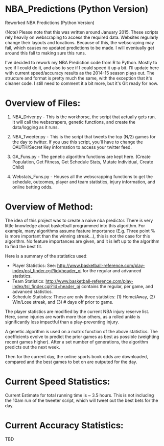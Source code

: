 NBA_Predictions (Python Version)
==================

Reworked NBA Predictions (Python Version)

(Note) Please note that this was written around January 2015. These scripts rely heavily on webscraping to access the required data.  Websites regularly change their layouts and locations. Because of this, the webscraping may fail, which causes no updated predictions to be made.  I will eventually get around this fall to making sure this runs.

I've decided to rework my NBA Prediction code from R to Python.  Mostly to see if I could do it, and also to see if I could speed it up a bit.  I'll update here with current speed/accuracy results as the 2014-15 season plays out. The structure and format is pretty much the same, with the exception that it's cleaner code.  I still need to comment it a bit more, but it's Git ready for now.

Overview of Files:
==================

1) NBA_Driver.py - This is the workhorse, the script that actually gets run.  It will call the webscrapers, genetic functions, and create the data/logging as it runs.

2) NBA_Tweeter.py - This is the script that tweets the top (N/2) games for the day to twitter.  If you use this script, you'll have to change the OAUTH/Secret Key information to access your twitter feed.

3) GA_Funs.py - The genetic algorithm functions are kept here. (Create Population, Get Fitness, Get Schedule Stats, Mutate Individual, Create Child)

4) Webstats_Funs.py - Houses all the webscrapping functions to get the schedule, outcomes, player and team statistics, injury information, and online betting odds.

Overview of Method:
===================
The idea of this project was to create a naive nba predictor.  There is very little knowledge about basketball programmed into this algorithm.  For example, many algorithms assume feature importance (E.g. Three point % is more important than the winning streak...), this is not the case for this algorithm.  No feature importances are given, and it is left up to the algorithm to find the best fit.

Here is a summary of the statistics used:
 - Player Statistics: See:  http://www.basketball-reference.com/play-index/psl_finder.cgi?lid=header_pi  for the regular and advanced statistics.
 - Team Statistics: http://www.basketball-reference.com/play-index/tsl_finder.cgi?lid=header_pi  contains the regular, per game, and advanced statistics.
 - Schedule Statistics:  These are only three statistics:  (1) Home/Away, (2) Win/Lose streak, and (3) # days off prior to game.

The player statistics are modified by the current NBA injury reserve list. Here, some injuries are worth more than others, as a rolled ankle is significantly less impactful than a play-preventing injury.

A genetic algorithm is used on a matrix function of the above statistics.  The coefficients evolve to predict the prior games as best as possible (weighting recent games higher).  After a set number of generations, the algorithm predicts out the next week.

Then for the current day, the online sports book odds are downloaded, compared and the best games to bet on are outputed for the day.

Current Speed Statistics:
=========================
Current Estimate for total running time is ~ 3.5 hours.  This is not including the 10am run of the tweeter script, which will tweet out the best bets for the day.

Current Accuracy Statistics:
============================
TBD
